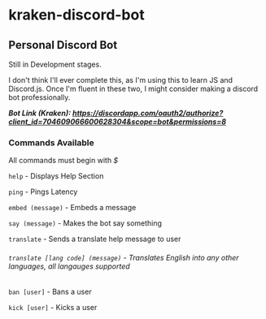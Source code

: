 # kraken-discord-bot

## Personal Discord Bot

Still in Development stages.

I don't think I'll ever complete this, as I'm using this to learn JS and Discord.js. Once I'm fluent in these two, I might consider making a discord bot professionally.

***Bot Link (Kraken): https://discordapp.com/oauth2/authorize?client_id=704609066600628304&scope=bot&permissions=8***

### Commands Available

All commands must begin with _$_

`help` - Displays Help Section

`ping` - Pings Latency

`embed (message)` - Embeds a message

`say (message)` - Makes the bot say something

`translate` - Sends a translate help message to user

###### `translate [lang code] (message)` - Translates English into any other languages, all langauges supported

`ban [user]` - Bans a user

`kick [user]` - Kicks a user